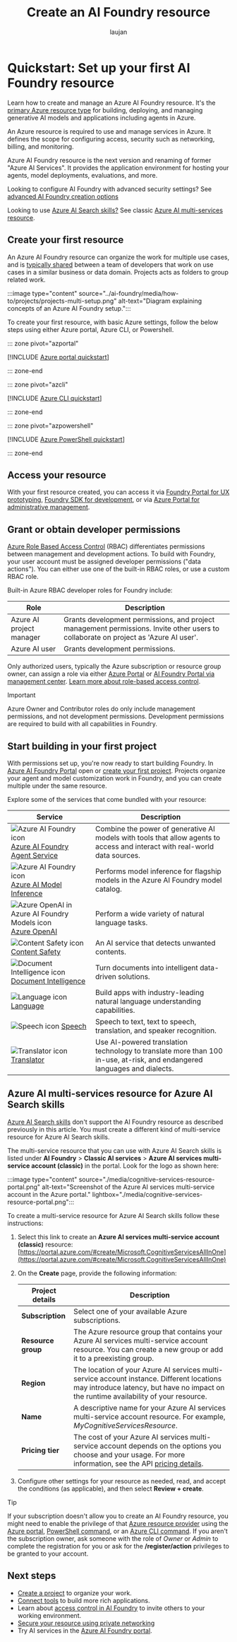 ﻿---
title: Create an AI Foundry resource
titleSuffix: Azure AI services
description: Create and manage an AI Foundry resource.
author: laujan
ms.author: lajanuar
manager: nitinme
ms.date: 7/16/2025
ms.service: azure-ai-services
ms.topic: quickstart
ms.custom:
  - devx-track-azurecli
  - devx-track-azurepowershell
  - build-2024
  - ignite-2024
  - build-2025
zone_pivot_groups: programming-languages-portal-cli-ps
---

# Quickstart: Set up your first AI Foundry resource

Learn how to create and manage an Azure AI Foundry resource. It's the [primary Azure resource type](../ai-foundry/concepts/resource-types.md) for building, deploying, and managing generative AI models and applications including agents in Azure.

An Azure resource is required to use and manage services in Azure. It defines the scope for configuring access, security such as networking, billing, and monitoring. 

Azure AI Foundry resource is the next version and renaming of former "Azure AI Services". It provides the application environment for hosting your agents, model deployments, evaluations, and more.

Looking to configure AI Foundry with advanced security settings? See [advanced AI Foundry creation options](../ai-foundry/how-to/create-resource-template.md)

Looking to use [Azure AI Search skills?](../search/tutorial-skillset.md) See classic [Azure AI multi-services resource](#azure-ai-multi-services-resource-for-azure-ai-search-skills).

## Create your first resource

An Azure AI Foundry resource can organize the work for multiple use cases, and is [typically shared](../ai-foundry/concepts/planning.md) between a team of developers that work on use cases in a similar business or data domain. Projects acts as folders to group related work.

:::image type="content" source="../ai-foundry/media/how-to/projects/projects-multi-setup.png" alt-text="Diagram explaining concepts of an Azure AI Foundry setup.":::

To create your first resource, with basic Azure settings, follow the below steps using either Azure portal, Azure CLI, or Powershell.

::: zone pivot="azportal"

[!INCLUDE [Azure portal quickstart](includes/quickstarts/management-azportal.md)]

::: zone-end

::: zone pivot="azcli"

[!INCLUDE [Azure CLI quickstart](includes/quickstarts/management-azcli.md)]

::: zone-end

::: zone pivot="azpowershell"

[!INCLUDE [Azure PowerShell quickstart](includes/quickstarts/management-azpowershell.md)]

::: zone-end

## Access your resource

With your first resource created, you can access it via [Foundry Portal for UX prototyping](https://ai.azure.com/), [Foundry SDK for development](), or via [Azure Portal for administrative management](https://portal.azure.com).

## Grant or obtain developer permissions

[Azure Role Based Access Control](/azure/role-based-access-control/resource-provider-operations) (RBAC) differentiates permissions between management and development actions. To build with Foundry, your user account must be assigned developer permissions ("data actions"). You can either use one of the built-in RBAC roles, or use a custom RBAC role.

Built-in Azure RBAC developer roles for Foundry include:

|Role|Description|
|---|---|
|Azure AI project manager|Grants development permissions, and project management permissions. Invite other users to collaborate on project as 'Azure AI user'.|
|Azure AI user|Grants development permissions.|

Only authorized users, typically the Azure subscription or resource group owner, can assign a role via either [Azure Portal]() or [AI Foundry Portal via management center](). [Learn more about role-based access control](../ai-foundry/concepts/rbac-azure-ai-foundry.md).

> [!IMPORTANT]
> Azure Owner and Contributor roles do only include management permissions, and not development permissions. Development permissions are required to build with all capabilities in Foundry.

## Start building in your first project

With permissions set up, you're now ready to start building Foundry. In [Azure AI Foundry Portal](https://ai.azure.com/) open or [create your first project](../ai-foundry/how-to/create-projects.md). Projects organize your agent and model customization work in Foundry, and you can create multiple under the same resource.

Explore some of the services that come bundled with your resource:

| Service | Description | 
| --- | --- | 
| ![Azure AI Foundry icon](~/reusable-content/ce-skilling/azure/media/ai-services/ai-foundry.svg) [Azure AI Foundry Agent Service](./agents/index.yml) | Combine the power of generative AI models with tools that allow agents to access and interact with real-world data sources. |
| ![Azure AI Foundry icon](~/reusable-content/ce-skilling/azure/media/ai-services/ai-foundry.svg) [Azure AI Model Inference](../ai-foundry/model-inference/index.yml) | Performs model inference for flagship models in the Azure AI Foundry model catalog. |
| ![Azure OpenAI in Azure AI Foundry Models icon](~/reusable-content/ce-skilling/azure/media/ai-services/azure-openai.svg) [Azure OpenAI](../ai-foundry/openai/index.yml) | Perform a wide variety of natural language tasks. | 
| ![Content Safety icon](~/reusable-content/ce-skilling/azure/media/ai-services/content-safety.svg) [Content Safety](./content-safety/index.yml) | An AI service that detects unwanted contents. | 
| ![Document Intelligence icon](~/reusable-content/ce-skilling/azure/media/ai-services/document-intelligence.svg) [Document Intelligence](./document-intelligence/index.yml) | Turn documents into intelligent data-driven solutions. |
| ![Language icon](~/reusable-content/ce-skilling/azure/media/ai-services/language.svg) [Language](./language-service/index.yml) | Build apps with industry-leading natural language understanding capabilities. |
| ![Speech icon](~/reusable-content/ce-skilling/azure/media/ai-services/speech.svg) [Speech](./speech-service/index.yml) | Speech to text, text to speech, translation, and speaker recognition. |
| ![Translator icon](~/reusable-content/ce-skilling/azure/media/ai-services/translator.svg) [Translator](./translator/index.yml) | Use AI-powered translation technology to translate more than 100 in-use, at-risk, and endangered languages and dialects. | 

## Azure AI multi-services resource for Azure AI Search skills

[Azure AI Search skills](../search/tutorial-skillset.md) don't support the AI Foundry resource as described previously in this article. You must create a different kind of multi-service resource for Azure AI Search skills. 

The multi-service resource that you can use with Azure AI Search skills is listed under **AI Foundry** > **Classic AI services** > **Azure AI services multi-service account (classic)** in the portal. Look for the logo as shown here:

:::image type="content" source="./media/cognitive-services-resource-portal.png" alt-text="Screenshot of the Azure AI services multi-service account in the Azure portal." lightbox="./media/cognitive-services-resource-portal.png":::

To create a multi-service resource for Azure AI Search skills follow these instructions:
1. Select this link to create an **Azure AI services multi-service account (classic)** resource: [https://portal.azure.com/#create/Microsoft.CognitiveServicesAllInOne](https://portal.azure.com/#create/Microsoft.CognitiveServicesAllInOne)

1. On the **Create** page, provide the following information:

    |Project details| Description   |
    |--|--|
    | **Subscription** | Select one of your available Azure subscriptions. |
    | **Resource group** | The Azure resource group that contains your Azure AI services multi-service account resource. You can create a new group or add it to a preexisting group. |
    | **Region** | The location of your Azure AI services multi-service account instance. Different locations may introduce latency, but have no impact on the runtime availability of your resource. |
    | **Name** | A descriptive name for your Azure AI services multi-service account resource. For example, *MyCognitiveServicesResource*. |
    | **Pricing tier** | The cost of your Azure AI services multi-service account depends on the options you choose and your usage. For more information, see the API [pricing details](https://azure.microsoft.com/pricing/details/cognitive-services/). |

1. Configure other settings for your resource as needed, read, and accept the conditions (as applicable), and then select **Review + create**.

> [!TIP]
> If your subscription doesn't allow you to create an AI Foundry resource, you might need to enable the privilege of that [Azure resource provider](/azure/azure-resource-manager/management/resource-providers-and-types#register-resource-provider) using the [Azure portal](/azure/azure-resource-manager/management/resource-providers-and-types#azure-portal), [PowerShell command](/azure/azure-resource-manager/management/resource-providers-and-types#azure-powershell), or an [Azure CLI command](/azure/azure-resource-manager/management/resource-providers-and-types#azure-cli). If you aren't the subscription owner, ask someone with the role of *Owner* or *Admin* to complete the registration for you or ask for the **/register/action** privileges to be granted to your account.

## Next steps

- [Create a project](../ai-foundry/how-to/create-projects.md) to organize your work.
- [Connect tools](../ai-foundry/how-to/connections-add.md) to build more rich applications.
- Learn about [access control in AI Foundry](../ai-foundry/concepts/rbac-azure-ai-foundry.md) to invite others to your working environment.
- [Secure your resource using private networking](../ai-foundry/how-to/configure-private-link.md)
- Try AI services in the [Azure AI Foundry portal](../ai-services/connect-services-ai-foundry-portal.md).
